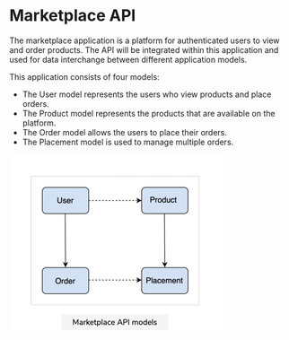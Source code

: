 # Marketplace API

The marketplace application is a platform for authenticated users to view and
order products. The API will be integrated within this
application and used for data interchange between different application models.

This application consists of four models:

* The User model represents the users who view products and place orders.
* The Product model represents the products that are available on the platform.
* The Order model allows the users to place their orders.
* The Placement model is used to manage multiple orders.

![Marketplace API Models](app/img/marketplace-api-models.png)
